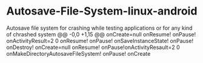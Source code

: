 # Autosave-File-System-linux-android
Autosave file system for crashing while testing applications or for any kind of chrashed system
@@ -0,0 +1,15 @@
onCreate=null
onResume!
onPause!
onActivityResult=2 0
onResume!
onPause!
onSaveInstanceState!
onPause!
onDestroy!
onCreate=null
onResume!
onPause!onActivityResault=2 0
onMakeDirectoryAutosaveFileSystem!
onPause!
onCreate

